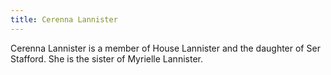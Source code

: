 ```yaml
---
title: Cerenna Lannister
---
```


Cerenna Lannister is a member of House Lannister and the daughter of Ser Stafford. She is the sister of Myrielle Lannister.


